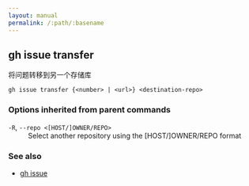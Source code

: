 ```yaml
---
layout: manual
permalink: /:path/:basename
---
```


## gh issue transfer

将问题转移到另一个存储库

```
gh issue transfer {<number> | <url>} <destination-repo>
```

### Options inherited from parent commands

<dl class="flags">
	<dt><code>-R</code>, <code>--repo &lt;[HOST/]OWNER/REPO&gt;</code></dt>
	<dd>Select another repository using the [HOST/]OWNER/REPO format</dd>
</dl>

### See also

-   [gh issue](./gh_issue)
